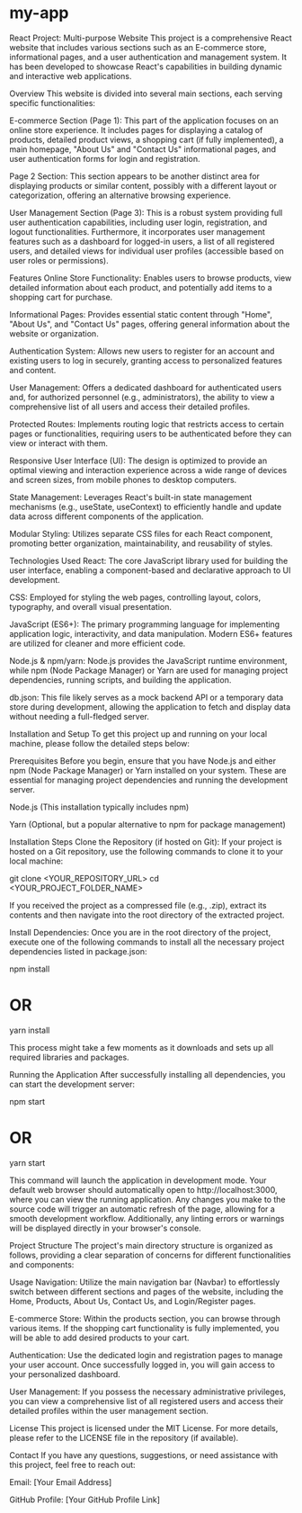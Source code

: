 # my-app
React Project: Multi-purpose Website
This project is a comprehensive React website that includes various sections such as an E-commerce store, informational pages, and a user authentication and management system. It has been developed to showcase React's capabilities in building dynamic and interactive web applications.

Overview
This website is divided into several main sections, each serving specific functionalities:

E-commerce Section (Page 1): This part of the application focuses on an online store experience. It includes pages for displaying a catalog of products, detailed product views, a shopping cart (if fully implemented), a main homepage, "About Us" and "Contact Us" informational pages, and user authentication forms for login and registration.

Page 2 Section: This section appears to be another distinct area for displaying products or similar content, possibly with a different layout or categorization, offering an alternative browsing experience.

User Management Section (Page 3): This is a robust system providing full user authentication capabilities, including user login, registration, and logout functionalities. Furthermore, it incorporates user management features such as a dashboard for logged-in users, a list of all registered users, and detailed views for individual user profiles (accessible based on user roles or permissions).

Features
Online Store Functionality: Enables users to browse products, view detailed information about each product, and potentially add items to a shopping cart for purchase.

Informational Pages: Provides essential static content through "Home", "About Us", and "Contact Us" pages, offering general information about the website or organization.

Authentication System: Allows new users to register for an account and existing users to log in securely, granting access to personalized features and content.

User Management: Offers a dedicated dashboard for authenticated users and, for authorized personnel (e.g., administrators), the ability to view a comprehensive list of all users and access their detailed profiles.

Protected Routes: Implements routing logic that restricts access to certain pages or functionalities, requiring users to be authenticated before they can view or interact with them.

Responsive User Interface (UI): The design is optimized to provide an optimal viewing and interaction experience across a wide range of devices and screen sizes, from mobile phones to desktop computers.

State Management: Leverages React's built-in state management mechanisms (e.g., useState, useContext) to efficiently handle and update data across different components of the application.

Modular Styling: Utilizes separate CSS files for each React component, promoting better organization, maintainability, and reusability of styles.

Technologies Used
React: The core JavaScript library used for building the user interface, enabling a component-based and declarative approach to UI development.

CSS: Employed for styling the web pages, controlling layout, colors, typography, and overall visual presentation.

JavaScript (ES6+): The primary programming language for implementing application logic, interactivity, and data manipulation. Modern ES6+ features are utilized for cleaner and more efficient code.

Node.js & npm/yarn: Node.js provides the JavaScript runtime environment, while npm (Node Package Manager) or Yarn are used for managing project dependencies, running scripts, and building the application.

db.json: This file likely serves as a mock backend API or a temporary data store during development, allowing the application to fetch and display data without needing a full-fledged server.

Installation and Setup
To get this project up and running on your local machine, please follow the detailed steps below:

Prerequisites
Before you begin, ensure that you have Node.js and either npm (Node Package Manager) or Yarn installed on your system. These are essential for managing project dependencies and running the development server.

Node.js (This installation typically includes npm)

Yarn (Optional, but a popular alternative to npm for package management)

Installation Steps
Clone the Repository (if hosted on Git):
If your project is hosted on a Git repository, use the following commands to clone it to your local machine:

git clone <YOUR_REPOSITORY_URL>
cd <YOUR_PROJECT_FOLDER_NAME>

If you received the project as a compressed file (e.g., .zip), extract its contents and then navigate into the root directory of the extracted project.

Install Dependencies:
Once you are in the root directory of the project, execute one of the following commands to install all the necessary project dependencies listed in package.json:

npm install
# OR
yarn install

This process might take a few moments as it downloads and sets up all required libraries and packages.

Running the Application
After successfully installing all dependencies, you can start the development server:

npm start
# OR
yarn start

This command will launch the application in development mode. Your default web browser should automatically open to http://localhost:3000, where you can view the running application. Any changes you make to the source code will trigger an automatic refresh of the page, allowing for a smooth development workflow. Additionally, any linting errors or warnings will be displayed directly in your browser's console.

Project Structure
The project's main directory structure is organized as follows, providing a clear separation of concerns for different functionalities and components:

Usage
Navigation: Utilize the main navigation bar (Navbar) to effortlessly switch between different sections and pages of the website, including the Home, Products, About Us, Contact Us, and Login/Register pages.

E-commerce Store: Within the products section, you can browse through various items. If the shopping cart functionality is fully implemented, you will be able to add desired products to your cart.

Authentication: Use the dedicated login and registration pages to manage your user account. Once successfully logged in, you will gain access to your personalized dashboard.

User Management: If you possess the necessary administrative privileges, you can view a comprehensive list of all registered users and access their detailed profiles within the user management section.

License
This project is licensed under the MIT License. For more details, please refer to the LICENSE file in the repository (if available).

Contact
If you have any questions, suggestions, or need assistance with this project, feel free to reach out:

Email: [Your Email Address]

GitHub Profile: [Your GitHub Profile Link]
